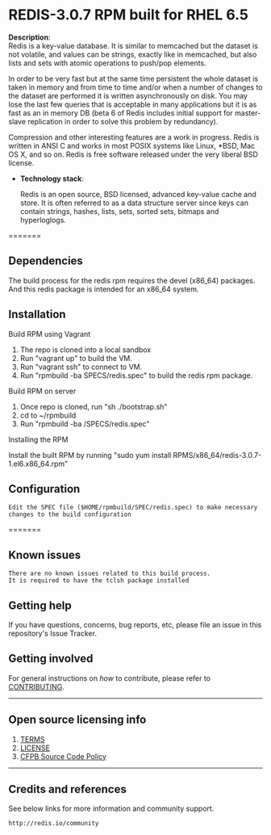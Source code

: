 # REDIS-3.0.7 RPM built for RHEL 6.5

**Description**:  
Redis is a key-value database. It is similar to memcached but the dataset is not volatile, and values can be strings, exactly like in memcached, but also
lists and sets with atomic operations to push/pop elements.

In order to be very fast but at the same time persistent the whole dataset is taken in memory and from time to time and/or when a number of changes to the
dataset are performed it is written asynchronously on disk. You may lose the last few queries that is acceptable in many applications but it is as fast
as an in memory DB (beta 6 of Redis includes initial support for master-slave replication in order to solve this problem by redundancy).

Compression and other interesting features are a work in progress. Redis is written in ANSI C and works in most POSIX systems like Linux, *BSD, Mac OS X,
and so on. Redis is free software released under the very liberal BSD license.


  - **Technology stack**: 

    Redis is an open source, BSD licensed, advanced key-value cache and store. It is often referred to as a data structure server since keys can contain strings, hashes, lists, sets, sorted sets, bitmaps and hyperloglogs.

=======

## Dependencies

The build process for the redis rpm requires the devel (x86_64) packages. 
And this redis package is intended for an x86_64 system.

## Installation

Build RPM using Vagrant

1. The repo is cloned into a local sandbox
2. Run "vagrant up" to build the VM.
3. Run "vagrant ssh" to connect to VM.
4. Run "rpmbuild -ba SPECS/redis.spec" to build the redis rpm package.

Build RPM on server

1. Once repo is cloned, run "sh ./bootstrap.sh"
2. cd to ~/rpmbuild 
3. Run "rpmbuild -ba /SPECS/redis.spec"

Installing the RPM 

Install the built RPM by running "sudo yum install RPMS/x86_64/redis-3.0.7-1.el6.x86_64.rpm"

## Configuration

    Edit the SPEC file ($HOME/rpmbuild/SPEC/redis.spec) to make necessary changes to the build configuration

=======


## Known issues

    There are no known issues related to this build process.
    It is required to have the tclsh package installed 

## Getting help

If you have questions, concerns, bug reports, etc, please file an issue in this repository's Issue Tracker.


## Getting involved

For general instructions on _how_ to contribute, please refer to [CONTRIBUTING](CONTRIBUTING.md).


----

## Open source licensing info
1. [TERMS](TERMS.md)
2. [LICENSE](LICENSE)
3. [CFPB Source Code Policy](https://github.com/cfpb/source-code-policy/)


----

## Credits and references

See below links for more information and community support.

    http://redis.io/community
    
